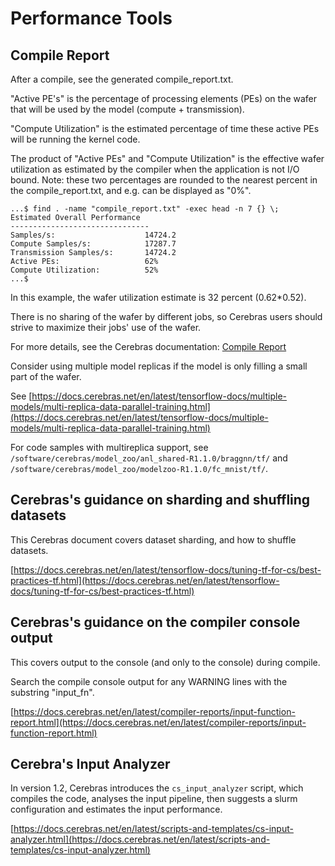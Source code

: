 # Performance Tools

## Compile Report

After a compile, see the generated compile_report.txt.

"Active PE's" is the percentage of processing elements (PEs) on the wafer that will be used by the model (compute + transmission).

"Compute Utilization" is the estimated percentage of time these active PEs will be running the kernel code.

The product of "Active PEs" and "Compute Utilization" is the effective wafer utilization as estimated by the compiler when the application is not I/O bound. Note: these two percentages are rounded to the nearest percent in the compile_report.txt, and e.g. can be displayed as "0%".

```console
...$ find . -name "compile_report.txt" -exec head -n 7 {} \;
Estimated Overall Performance
-------------------------------
Samples/s:                    14724.2
Compute Samples/s:            17287.7
Transmission Samples/s:       14724.2
Active PEs:                   62%
Compute Utilization:          52%
...$
```

In this example, the wafer utilization estimate is 32 percent (0.62*0.52).

There is no sharing of the wafer by different jobs, so Cerebras users should strive to maximize their jobs' use of the wafer.

For more details, see the Cerebras documentation: [Compile Report](https://docs.cerebras.net/en/latest/compiler-reports/compile-report.html)

Consider using multiple model replicas if the model is only filling a small part of the wafer.

See
[https://docs.cerebras.net/en/latest/tensorflow-docs/multiple-models/multi-replica-data-parallel-training.html](https://docs.cerebras.net/en/latest/tensorflow-docs/multiple-models/multi-replica-data-parallel-training.html)

For code samples with multireplica support, see `/software/cerebras/model_zoo/anl_shared-R1.1.0/braggnn/tf/` and `/software/cerebras/model_zoo/modelzoo-R1.1.0/fc_mnist/tf/`.

<!---[TODO are there other compilation artifacts in the model directory that are worth describing? What about checkpoint files (which need to be delete to rerun tests)?]--->

## Cerebras's guidance on sharding and shuffling datasets

This Cerebras document covers dataset sharding, and how to shuffle datasets.

[https://docs.cerebras.net/en/latest/tensorflow-docs/tuning-tf-for-cs/best-practices-tf.html](https://docs.cerebras.net/en/latest/tensorflow-docs/tuning-tf-for-cs/best-practices-tf.html)

## Cerebras's guidance on the compiler console output

This covers output to the console (and only to the console) during compile.

Search the compile console output for any WARNING lines with the substring "input_fn".

[https://docs.cerebras.net/en/latest/compiler-reports/input-function-report.html](https://docs.cerebras.net/en/latest/compiler-reports/input-function-report.html)

## Cerebra's Input Analyzer

In version 1.2, Cerebras introduces the `cs_input_analyzer` script, which compiles the code, analyses the input pipeline, then suggests a slurm configuration and estimates the input performance.

[https://docs.cerebras.net/en/latest/scripts-and-templates/cs-input-analyzer.html](https://docs.cerebras.net/en/latest/scripts-and-templates/cs-input-analyzer.html)
